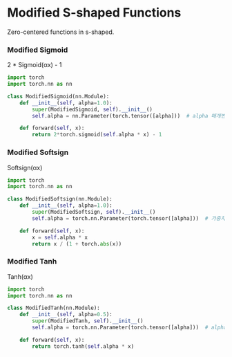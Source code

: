 # Modified S-shaped Functions 

Zero-centered functions in s-shaped.



### Modified Sigmoid 

2 * Sigmoid(αx) - 1 

```python
import torch 
import torch.nn as nn 

class ModifiedSigmoid(nn.Module):
    def __init__(self, alpha=1.0):
        super(ModifiedSigmoid, self).__init__()
        self.alpha = nn.Parameter(torch.tensor([alpha]))  # alpha 매개변수

    def forward(self, x):
        return 2*torch.sigmoid(self.alpha * x) - 1
```



### Modified Softsign

Softsign(αx)

```python
import torch 
import torch.nn as nn 

class ModifiedSoftsign(nn.Module):
    def __init__(self, alpha=1.0):
        super(ModifiedSoftsign, self).__init__()
        self.alpha = torch.nn.Parameter(torch.tensor([alpha]))  # 가중치를 학습 가능한 매개변수로 설정

    def forward(self, x):
        x = self.alpha * x
        return x / (1 + torch.abs(x))
```



### Modified Tanh 

Tanh(αx)

```python
import torch 
import torch.nn as nn 

class ModifiedTanh(nn.Module):
    def __init__(self, alpha=0.5):
        super(ModifiedTanh, self).__init__()
        self.alpha = torch.nn.Parameter(torch.tensor([alpha]))  # alpha 매개변수

    def forward(self, x):
        return torch.tanh(self.alpha * x)
```

